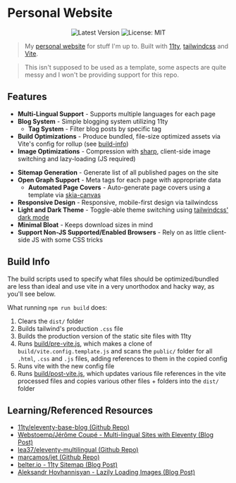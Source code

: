 # Personal Website

<p align="center">
    <img alt="Latest Version" src="https://img.shields.io/github/v/tag/eilume/personal-website?style=flat-square&color=ff594d">
    <img alt="License: MIT" src="https://img.shields.io/github/license/eilume/personal-website?style=flat-square&color=ff594d">
</p>

> My [personal website](https://eilu.me) for stuff I'm up to. Built with [11ty](https://www.11ty.dev), [tailwindcss](https://tailwindcss.com) and [Vite](https://vitejs.dev).

> This isn't supposed to be used as a template, some aspects are quite messy and I won't be providing support for this repo.

## Features

- **Multi-Lingual Support** - Supports multiple languages for each page
- **Blog System** - Simple blogging system utilizing 11ty
  - **Tag System** - Filter blog posts by specific tag
  <!-- - **Scrolling Table Of Contents** -  -->
  <!-- - **Automated Front-Matter Time-Stamping** -  -->
  <!-- - **Post Modify History Timeline** -  -->
- **Build Optimizations** - Produce bundled, file-size optimized assets via Vite's config for rollup (see [build-info](#build-info))
- **Image Optimizations** - Compression with [sharp](https://sharp.pixelplumbing.com), client-side image switching and lazy-loading (JS required)
<!-- - **Video Optimizations** -  -->
<!-- - **Audio Optimizations** -  -->
- **Sitemap Generation** - Generate list of all published pages on the site
- **Open Graph Support** - Meta tags for each page with appropriate data
  - **Automated Page Covers** - Auto-generate page covers using a template via [skia-canvas](https://github.com/samizdatco/skia-canvas)
- **Responsive Design** - Responsive, mobile-first design via tailwindcss
- **Light and Dark Theme** - Toggle-able theme switching using [tailwindcss' dark mode](https://tailwindcss.com/docs/dark-mode)
- **Minimal Bloat** - Keeps download sizes in mind
- **Support Non-JS Supported/Enabled Browsers** - Rely on as little client-side JS with some CSS tricks
<!-- - **CMS Support** -  -->

## Build Info

The build scripts used to specify what files should be optimized/bundled are less than ideal and use vite in a very unorthodox and hacky way, as you'll see below.

What running `npm run build` does:

1. Clears the `dist/` folder
2. Builds tailwind's production `.css` file
3. Builds the production version of the static site files with 11ty  
4. Runs [build/pre-vite.js](build/pre-vite.js), which makes a clone of `build/vite.config.template.js` and scans the `public/` folder for all `.html`, `.css` and `.js` files, adding references to them in the copied config
5. Runs vite with the new config file
6. Runs [build/post-vite.js](build/post-vite.js), which updates various file references in the vite processed files and copies various other files + folders into the `dist/` folder

## Learning/Referenced Resources

- [11ty/eleventy-base-blog (Github Repo)](https://github.com/11ty/eleventy-base-blog)
- [Webstoemp/Jérôme Coupé - Multi-lingual Sites with Eleventy (Blog Post)](https://www.webstoemp.com/blog/multilingual-sites-eleventy/)
- [lea37/eleventy-multilingual (Github Repo)](https://github.com/lea37/eleventy-multilingual/)
- [marcamos/jet (Github Repo)](https://github.com/marcamos/jet)
- [belter.io - 11ty Sitemap (Blog Post)](https://www.belter.io/eleventy-sitemap/)
- [Aleksandr Hovhannisyan - Lazily Loading Images (Blog Post)](https://www.aleksandrhovhannisyan.com/blog/eleventy-image-lazy-loading/)
